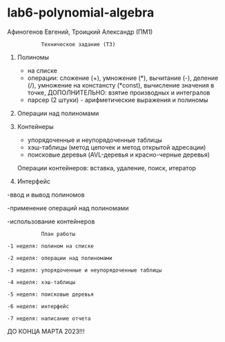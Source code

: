 # lab6-polynomial-algebra
Афиногенов Евгений, Троицкий Александр (ПМ1)

               Техническое задание (ТЗ)
               
 1. Полиномы
    - на списке
    - операции: сложение (+), умножение (*), вычитание (-), деление (/), умножение на констансту (*const), вычисление значения в точке, ДОПОЛНИТЕЛЬНО: взятие производных и интегралов
    - парсер (2 штуки) - арифметические выражения и полиномы
    
 2. Операции над полиномами
 
 3. Контейнеры
    - упорядоченные и неупорядоченные таблицы
    - хэш-таблицы (метод цепочек и метод открытой адресации)
    - поисковые деревья (AVL-деревья и красно-черные деревья)
    
    Операции контейнеров: вставка, удаление, поиск, итератор
    
 4. Интерфейс

   -ввод и вывод полиномов
 
   -применение операций над полиномами
 
   -использование контейнеров
 
 
               План работы
               
    -1 неделя: полином на списке
  
    -2 неделя: операции над полиномами
  
    -3 неделя: упорядоченные и неупорядоченные таблицы
  
    -4 неделя: хэш-таблицы
  
    -5 неделя: поисковые деревья
  
    -6 неделя: интерфейс 
    
    -7 неделя: написание отчета
  
  ДО КОНЦА МАРТА 2023!!!
  
  
    
